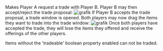 Makes Player A request a trade with Player B. Player B may then accept/reject the trade proposal:
![grafik](https://github.com/moddio/moddio-docs/assets/29110130/fbf968be-ad5a-44ee-99d0-6a94d81248f2)
If Player B accepts the trade proposal, a trade window is opened. Both players may now drag the items they want to trade into the trade window:
![grafik](https://github.com/moddio/moddio-docs/assets/29110130/026ed1b5-6db1-432c-a2a7-38fe46c0287e)
Once both players have accepted the trade, they will lose the items they offered and receive the offerings of the other players.

Items without the 'tradeable' boolean property enabled can not be traded.
